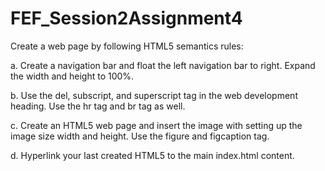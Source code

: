 # FEF_Session2Assignment4

Create a web page by following HTML5 semantics rules:
 
a. Create a navigation bar and float the left navigation bar to right. Expand the width and height to 100%.

b. Use the del, subscript, and superscript tag in the web development heading. Use the hr tag and br tag as well.

c. Create an HTML5 web page and insert the image with setting up the image size width and height. Use the figure and figcaption tag.

d. Hyperlink your last created HTML5 to the main index.html content.

